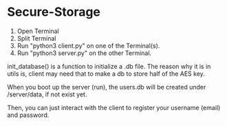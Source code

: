 # Secure-Storage

1. Open Terminal
2. Split Terminal
3. Run "python3 client.py" on one of the Terminal(s).
4. Run "python3 server.py" on the other Terminal.

init_database() is a function to initialize a .db file. The reason why it is in utils is, client may need that to make a db to store half of the AES key.

When you boot up the server (run), the users.db will be created under /server/data, if not exist yet.

Then, you can just interact with the client to register your username (email) and password.
